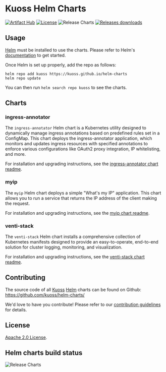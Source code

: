 # Kuoss Helm Charts

[![Artifact Hub](https://img.shields.io/endpoint?url=https://artifacthub.io/badge/repository/kuoss)](https://artifacthub.io/packages/search?org=kuoss)
[![License](https://img.shields.io/badge/License-Apache%202.0-blue.svg)](https://opensource.org/licenses/Apache-2.0)
![Release Charts](https://github.com/kuoss/helm-charts/workflows/Release%20Charts/badge.svg?branch=main)
[![Releases downloads](https://img.shields.io/github/downloads/kuoss/helm-charts/total.svg)](https://github.com/kuoss/helm-charts/releases)

## Usage

[Helm](https://helm.sh) must be installed to use the charts.
Please refer to Helm's [documentation](https://helm.sh/docs/) to get started.

Once Helm is set up properly, add the repo as follows:

```console
helm repo add kuoss https://kuoss.github.io/helm-charts
helm repo update
```

You can then run `helm search repo kuoss` to see the charts.

## Charts

### ingress-annotator

The `ingress-annotator` Helm chart is a Kubernetes utility designed to dynamically manage ingress annotations based on predefined rules set in a ConfigMap. This chart deploys the ingress-annotator application, which monitors and updates ingress resources with specified annotations to enforce various configurations like OAuth2 proxy integration, IP whitelisting, and more.

For installation and upgrading instructions, see the [ingress-annotator chart readme](https://github.com/kuoss/helm-charts/blob/main/charts/ingress-annotator/README.md).

### myip

The `myip` Helm chart deploys a simple "What's my IP" application. This chart allows you to run a service that returns the IP address of the client making the request.

For installation and upgrading instructions, see the [myip chart readme](https://github.com/kuoss/helm-charts/blob/main/charts/myip/README.md).

### venti-stack

The `venti-stack` Helm chart installs a comprehensive collection of Kubernetes manifests designed to provide an easy-to-operate, end-to-end solution for cluster logging, monitoring, and visualization.

For installation and upgrading instructions, see the [venti-stack chart readme](https://github.com/kuoss/helm-charts/blob/main/charts/venti-stack/README.md).

## Contributing

The source code of all [Kuoss](https://kuoss.github.io) [Helm](https://helm.sh) charts can be found on Github: <https://github.com/kuoss/helm-charts/>

<!-- Keep full URL links to repo files because this README syncs from main to gh-pages.  -->
We'd love to have you contribute! Please refer to our [contribution guidelines](https://github.com/kuoss/helm-charts/blob/main/CONTRIBUTING.md) for details.

## License

[Apache 2.0 License](https://github.com/kuoss/helm-charts/blob/main/LICENSE).

## Helm charts build status

![Release Charts](https://github.com/kuoss/helm-charts/workflows/Release%20Charts/badge.svg?branch=main)
